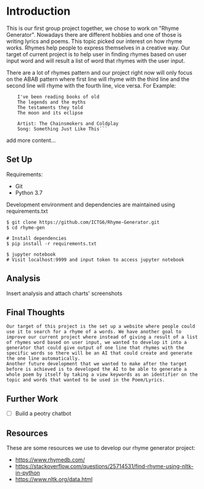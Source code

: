 # Introduction

This is our first group project together, we chose to work on "Rhyme Generator". Nowadays there are different hobbies and one of those is writing lyrics and poems. This topic picked our interest on how rhyme works. Rhymes help people to express themselves in a creative way. Our target of current project is to help user in finding rhymes based on user input word and will result a list of word that rhymes with the user input.

There are a lot of rhymes pattern and our project right now will only focus on the ABAB pattern where first line will rhyme with the third line and the second line will rhyme with the fourth line, vice versa. For Example: 
		

```I've been reading books of old
	I've been reading books of old
	The legends and the myths
	The testaments they told
	The moon and its eclipse
	
	Artist: The Chainsmokers and Coldplay 
	Song: Something Just Like This```
```

add more content...



## Set Up

Requirements:

- Git
- Python 3.7

Development environment and dependencies are maintained using requirements.txt

```shell
$ git clone https://github.com/ICTG6/Rhyme-Generator.git
$ cd rhyme-gen

# Install dependencies
$ pip install -r requirements.txt

$ jupyter notebook
# Visit localhost:9999 and input token to access jupyter notebook

```



## Analysis

Insert analysis and attach charts' screenshots



## Final Thoughts

 	Our target of this project is the set up a website where people could use it to search for a rhyme of a words. We have another goal to improve our current project where instead of giving a result of a list of rhymes word based on user input, we wanted to develop it into a generator that could give output of one line that rhymes with the specific words so there will be an AI that could create and generate the one line automatically.
	Another future development that we wanted to make after the target before is achieved is to developed the AI to be able to generate a whole poem by itself by taking a view keywords as an identifier on the topic and words that wanted to be used in the Poem/Lyrics.

## Further Work

- [ ] Build a peotry chatbot

## Resources
These are some resources we use to develop our rhyme generator project: 
- https://www.rhymedb.com/ 
- https://stackoverflow.com/questions/25714531/find-rhyme-using-nltk-in-python
- https://www.nltk.org/data.html 

